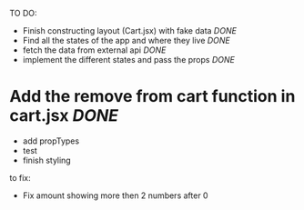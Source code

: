 TO DO:
- Finish constructing layout (Cart.jsx) with fake data          *DONE*
- Find all the states of the app and where they live            *DONE*
- fetch the data from external api                              *DONE*
- implement the different states and pass the props             *DONE*
 # Add the remove from cart function in cart.jsx                *DONE*
- add propTypes
- test 
- finish styling

to fix: 
- Fix amount showing more then 2 numbers after 0
